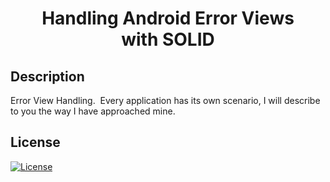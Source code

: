 <h1 align="center">Handling Android Error Views with SOLID</h1>

## Description
Error View Handling. 
Every application has its own scenario, I will describe to you the way I have approached mine.

## License

<a href="https://opensource.org/licenses/Apache-2.0"><img alt="License" src="https://img.shields.io/badge/License-Apache%202.0-blue.svg"/></a>
